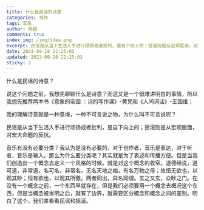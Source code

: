 ```yaml
---
title: 什么是民谣的诗意
categories: 写作
tags: 音乐
author: 杨超
comments: true
index_img: /img/idea.png
excerpt: 民谣是从当下生活入手进行颂扬或者批判，是自下向上的；摇滚则是从宏观层面，对宏大命题的反抗。
date: 2023-09-18 22:25:03
updated: 2023-09-18 22:25:03
sticky: 2
---
```


什么是民谣的诗意？

说这个问题之前，我想先聊聊什么是诗意？而这又是一个很难讲明白的事情，所以我想先推荐两本书《意象的帝国
：诗的写作课》-黄梵和《人间词话》-王国维；

我的理解诗意就是一种意境，一种不可言说之物，为什么叫不可言说呢？



民谣是从当下生活入手进行颂扬或者批判，是自下向上的；摇滚则是从宏观层面，对宏大命题的反抗。

音乐有没有必要分类？我认为是没有必要的，对于创作者，音乐是表达，对于听者，音乐是输入。那么为什么要分类呢？其实就是为了表述和传播方便。但是当我们创造出一个概念去定义一个风格的时候，就是对这个概念的收窄。道德经说，道可道，非常道，名可名，非常名，无名天地之始，有名万物之母；故恒无欲也，以观其眇；恒有欲也，以观其所徼。两者同出，异名同谓。玄之又玄，众眇之门。在没有一个概念之前，一个东西早就存在，但是我们必须要用一个概念去概况这个东西，但是当概念被发明之后，就有了边界，就需要区分概念和概念之间的差别。明白了这个，我们来看看民谣和摇滚。



